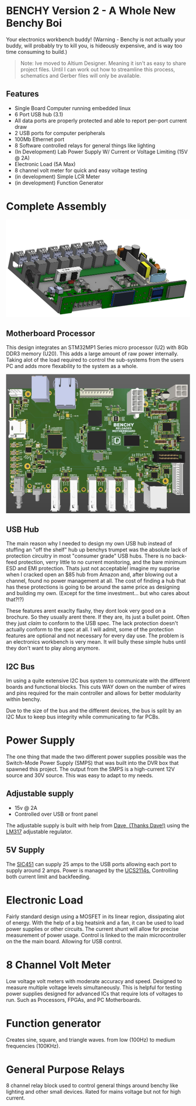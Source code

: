 # BENCHY Version 2 - A Whole New Benchy Boi

Your electronics workbench buddy! (Warning - Benchy is not actually your buddy, will probably try to kill you, is hideously expensive, and is way too time consuming to build.)

> Note: Ive moved to Altium Designer. Meaning it isn't as easy to share project files. Until I can work out how to streamline this process, schematics and Gerber files will only be available.

## Features

- Single Board Computer running embedded linux
- 6 Port USB hub (3.1)
- All data ports are properly protected and able to report per-port current draw
- 2 USB ports for computer peripherals
- 100Mb Ethernet port
- 8 Software controlled relays for general things like lighting
- (In Development) Lab Power Supply W/ Current or Voltage Limiting (15V @ 2A)
- Electronic Load (5A Max)
- 8 channel volt meter for quick and easy voltage testing
- (in development) Simple LCR Meter
- (in development) Function Generator

# Complete Assembly

![Assembly Render](./Docs/Renders/Version2/Benchy-Side1.JPG)

## Motherboard Processor

This design integrates an STM32MP1 Series micro processor (U2) with 8Gb DDR3 memory (U20). This adds a large amount of raw power internally. Taking alot of the load required to control the sub-systems from the users PC and adds more flexability to the system as a whole.

![MB Render](./Docs/Renders/Version2/BenchyMotherboard-Top1.JPG)

## USB Hub

The main reason why I needed to design my own USB hub instead of stuffing an "off the shelf" hub up benchys trumpet was the absolute lack of protection circuitry in most "consumer grade" USB hubs. There is no back-feed protection, verry little to no current monitoring, and the bare minimum ESD and EMI protection. Thats just not acceptable! imagine my supprise when I cracked open an $85 hub from Amazon and, after blowing out a channel, found no power management at all. The cost of finding a hub that has these protections is going to be around the same price as designing and building my own. (Except for the time investment... but who cares about that?!?)

These features arent exaclty flashy, they dont look very good on a brochure. So they usually arent there. If they are, its just a bullet point. Often they just _claim_ to conform to the USB spec. The lack protection doesn't actually conform to the spec at all. I will admit, some of the protection features are optional and not necessary for every day use. The problem is an electronics workbench is very mean. It will bully these simple hubs until they don't want to play along anymore.

## I2C Bus

Im using a quite extensive I2C bus system to communicate with the different boards and functional blocks. This cuts WAY down on the number of wires and pins required for the main controller and allows for better modularity within benchy.

Due to the size of the bus and the different devices, the bus is split by an I2C Mux to keep bus integrity while communicating to far PCBs.

# Power Supply

The one thing that made the two different power supplies possible was the Switch-Mode Power Supply (SMPS) that was built into the DVR box that spawned this project. The output from the SMPS is a high-current 12V source and 30V source. This was easy to adapt to my needs.

## Adjustable supply

- 15v @ 2A
- Controlled over USB or front panel

The adjustable supply is built with help from [Dave, (Thanks Dave!)](https://www.youtube.com/watch?v=CIGjActDeoM&list=PLBF35875F73B5C9B5&index=1&ab_channel=EEVblog) using the [LM317](https://rocelec.widen.net/view/pdf/mlzstqhekh/slvs044x.pdf?t.download=true&u=5oefqw) adjustable regulator.

## 5V Supply

The [SIC451](https://www.vishay.com/docs/77863/sic450_sic451_sic453.pdf) can supply 25 amps to the USB ports allowing each port to supply around 2 amps. Power is managed by the [UCS2114s.](https://ww1.microchip.com/downloads/aemDocuments/documents/APID/ProductDocuments/DataSheets/UCS2114-Data-Sheet-20005743B.pdf) Controlling both current limit and backfeeding.

# Electronic Load

Fairly standard design using a MOSFET in its linear region, dissipating alot of energy. With the help of a big heatsink and a fan, it can be used to load power supplies or other circuits. The current shunt will allow for precise measurement of power usage. Control is linked to the main microcontroller on the the main board. Allowing for USB control.

# 8 Channel Volt Meter

Low voltage volt meters with moderate accuracy and speed. Designed to measure multiple voltage levels simultaneously. This is helpful for testing power supplies designed for advanced ICs that require lots of voltages to run. Such as Processors, FPGAs, and PC Motherboards.

# Function generator

Creates sine, square, and triangle waves. from low (100Hz) to medium frequencies (100KHz).

# General Purpose Relays

8 channel relay block used to control general things around benchy like lighting and other small devices. Rated for mains voltage but not for high current.
